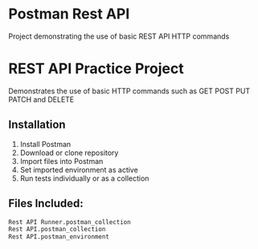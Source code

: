 # Postman Rest API
Project demonstrating the use of basic REST API HTTP commands

# REST API Practice Project

Demonstrates the use  of basic HTTP commands such as
GET
POST
PUT
PATCH and 
DELETE

## Installation

1. Install Postman
2. Download or clone repository
3. Import files into Postman
4. Set imported environment as active
5. Run tests individually or as a collection

## Files Included:

```bash
Rest API Runner.postman_collection
Rest API.postman_collection
Rest API.postman_environment
```
